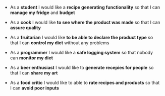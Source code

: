 - As a **student** I would like a **recipe generating functionality** so that I can **manage my fridge** and **budget**

- As a **cook** I would like **to see where the product was made** so that I can **assure quality**

- As a **fruitarian** I would like **to be able to declare the product type** so that I can **control my diet** without any problems

- As a **programmer** I would like a **safe logging system** so that nobody can **monitor my diet**

- As a **beer enthusiast** I would like to **generate recepies for people** so that I can **share my art**

- As a **food critic** I would like to able to **rate recipes and products** so that I can **avoid poor inputs**